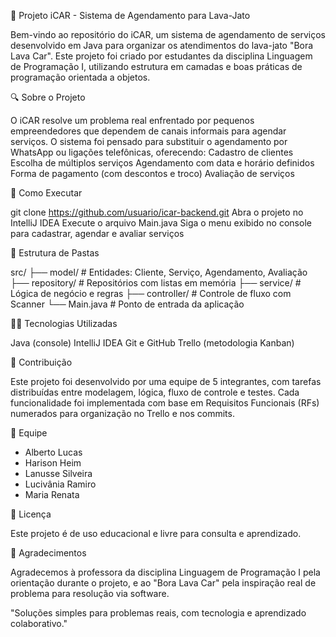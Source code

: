 📘 Projeto iCAR - Sistema de Agendamento para Lava-Jato

Bem-vindo ao repositório do iCAR, um sistema de agendamento de serviços desenvolvido em Java para organizar os atendimentos do lava-jato "Bora Lava Car". Este projeto foi criado por estudantes da disciplina Linguagem de Programação I, utilizando estrutura em camadas e boas práticas de programação orientada a objetos.

🔍 Sobre o Projeto

O iCAR resolve um problema real enfrentado por pequenos empreendedores que dependem de canais informais para agendar serviços. O sistema foi pensado para substituir o agendamento por WhatsApp ou ligações telefônicas, oferecendo:
Cadastro de clientes
Escolha de múltiplos serviços
Agendamento com data e horário definidos
Forma de pagamento (com descontos e troco)
Avaliação de serviços

🚀 Como Executar

git clone https://github.com/usuario/icar-backend.git
Abra o projeto no IntelliJ IDEA
Execute o arquivo Main.java
Siga o menu exibido no console para cadastrar, agendar e avaliar serviços

📂 Estrutura de Pastas

src/
├── model/        # Entidades: Cliente, Serviço, Agendamento, Avaliação
├── repository/   # Repositórios com listas em memória
├── service/      # Lógica de negócio e regras
├── controller/   # Controle de fluxo com Scanner
└── Main.java     # Ponto de entrada da aplicação

👨‍💻 Tecnologias Utilizadas

Java (console)
IntelliJ IDEA
Git e GitHub
Trello (metodologia Kanban)

🧠 Contribuição

Este projeto foi desenvolvido por uma equipe de 5 integrantes, com tarefas distribuídas entre modelagem, lógica, fluxo de controle e testes. Cada funcionalidade foi implementada com base em Requisitos Funcionais (RFs) numerados para organização no Trello e nos commits.

👥 Equipe

* Alberto Lucas
* Harison Heim
* Lanusse Silveira
* Lucivânia Ramiro
* Maria Renata

📜 Licença

Este projeto é de uso educacional e livre para consulta e aprendizado.

💬 Agradecimentos

Agradecemos à professora da disciplina Linguagem de Programação I pela orientação durante o projeto, e ao "Bora Lava Car" pela inspiração real de problema para resolução via software.

"Soluções simples para problemas reais, com tecnologia e aprendizado colaborativo."
